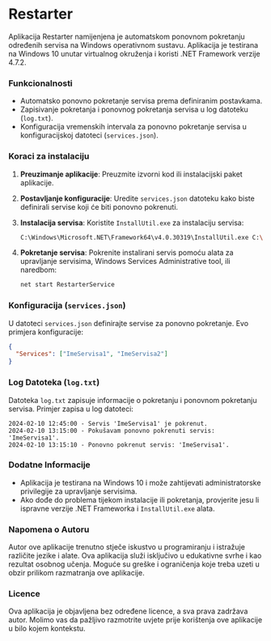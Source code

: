 # Restarter

Aplikacija Restarter namijenjena je automatskom ponovnom pokretanju određenih servisa na Windows operativnom sustavu. Aplikacija je testirana na Windows 10 unutar virtualnog okruženja i koristi .NET Framework verzije 4.7.2.

### Funkcionalnosti

- Automatsko ponovno pokretanje servisa prema definiranim postavkama.
- Zapisivanje pokretanja i ponovnog pokretanja servisa u log datoteku (`log.txt`).
- Konfiguracija vremenskih intervala za ponovno pokretanje servisa u konfiguracijskoj datoteci (`services.json`).

### Koraci za instalaciju

1. **Preuzimanje aplikacije**: Preuzmite izvorni kod ili instalacijski paket aplikacije.
2. **Postavljanje konfiguracije**: Uredite `services.json` datoteku kako biste definirali servise koji će biti ponovno pokrenuti.
3. **Instalacija servisa**: Koristite `InstallUtil.exe` za instalaciju servisa:

   ```bash
   C:\Windows\Microsoft.NET\Framework64\v4.0.30319\InstallUtil.exe C:\putanja\do\Restarter.exe
   ```

4. **Pokretanje servisa**: Pokrenite instalirani servis pomoću alata za upravljanje servisima, Windows Services Administrative tool, ili naredbom:

   ```bash
   net start RestarterService
   ```

### Konfiguracija (`services.json`)

U datoteci `services.json` definirajte servise za ponovno pokretanje. Evo primjera konfiguracije:

```json
{
  "Services": ["ImeServisa1", "ImeServisa2"]
}
```

### Log Datoteka (`log.txt`)

Datoteka `log.txt` zapisuje informacije o pokretanju i ponovnom pokretanju servisa. Primjer zapisa u log datoteci:

```
2024-02-10 12:45:00 - Servis 'ImeServisa1' je pokrenut.
2024-02-10 13:15:00 - Pokušavam ponovno pokrenuti servis: 'ImeServisa1'.
2024-02-10 13:15:10 - Ponovno pokrenut servis: 'ImeServisa1'.
```

### Dodatne Informacije

- Aplikacija je testirana na Windows 10 i može zahtijevati administratorske privilegije za upravljanje servisima.
- Ako dođe do problema tijekom instalacije ili pokretanja, provjerite jesu li ispravne verzije .NET Frameworka i `InstallUtil.exe` alata.

### Napomena o Autoru

Autor ove aplikacije trenutno stječe iskustvo u programiranju i istražuje različite jezike i alate. Ova aplikacija služi isključivo u edukativne svrhe i kao rezultat osobnog učenja. Moguće su greške i ograničenja koje treba uzeti u obzir prilikom razmatranja ove aplikacije.

### Licence

Ova aplikacija je objavljena bez određene licence, a sva prava zadržava autor. Molimo vas da pažljivo razmotrite uvjete prije korištenja ove aplikacije u bilo kojem kontekstu.
